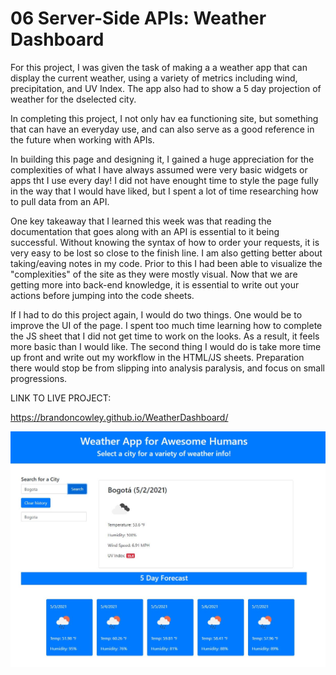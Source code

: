 # 06 Server-Side APIs: Weather Dashboard

For this project, I was given the task of making a a weather app that can display the current weather, using a variety of metrics including wind, precipitation, and UV Index. The app also had to show a 5 day projection of weather for the dselected city. 

In completing this project, I not only hav ea functioning site, but something that can have an everyday use, and can also serve as a good reference in the future when working with APIs.

In building this page and designing it, I gained a huge appreciation for the complexities of what I have always assumed were very basic widgets or apps tht I use every day! I did not have enought time to style the page fully in the way that I would have liked, but I spent a lot of time researching how to pull data from an API.

One key takeaway that I learned this week was that reading the documentation that goes along with an API is essential to it being successful. Without knowing the syntax of how to order your requests, it is very easy to be lost so close to the finish line. I am also getting better about taking/eaving notes in my code. Prior to this I had been able to visualize the "complexities" of the site as they were mostly visual. Now that we are getting more into back-end knowledge, it is essential to write out your actions before jumping into the code sheets.

If I had to do this project again, I would do two things. One would be to improve the UI of the page. I spent too much time learning how to complete the JS sheet that I did not get time to work on the looks. As a result, it feels more basic than I would like. The second thing I would do is take more time up front and write out my workflow in the HTML/JS sheets. Preparation there would stop be from slipping into analysis paralysis, and focus on small progressions. 

LINK TO LIVE PROJECT:

https://brandoncowley.github.io/WeatherDashboard/

![Screenshot of the functioning app](./WeatherAppScreenshot.JPG)
